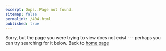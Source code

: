```yaml
---
excerpt: Oops..Page not found. 
sitemap: false
permalink: /404.html
published: true
---
```


Sorry, but the page you were trying to view does not exist --- perhaps you can try searching for it below.
Back to [home page](http://shulaba.com/)
